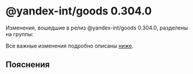 # @yandex-int/goods 0.304.0

<!-- ЧЕЛОВЕЧЕСКОЕ ВСТУПЛЕНИЕ -->

Изменения, вошедшие в релиз @yandex-int/goods 0.304.0, разделены на группы:

Все важные изменения подробно описаны [ниже](#Пояснения).

## Пояснения

